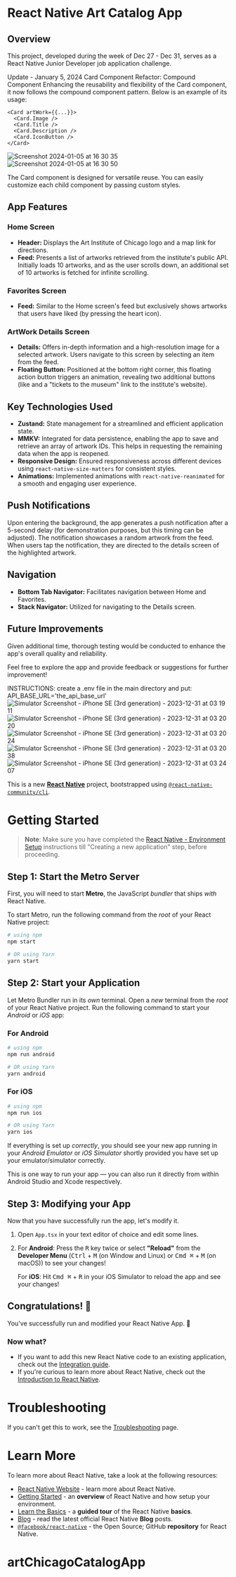 # React Native Art Catalog App

## Overview
This project, developed during the week of Dec 27 - Dec 31, serves as a React Native Junior Developer job application challenge.

Update - January 5, 2024
Card Component Refactor: Compound Component
Enhancing the reusability and flexibility of the Card component, it now follows the compound component pattern. Below is an example of its usage:

```
<Card artWork={{...}}>
  <Card.Image />
  <Card.Title />
  <Card.Description />
  <Card.IconButton />
</Card>
```

![Screenshot 2024-01-05 at 16 30 35](https://github.com/urreita9/artChicagoCatalogApp/assets/71611977/c87d7b85-05ef-48a5-8c53-6f81b1adb2ca)
![Screenshot 2024-01-05 at 16 30 50](https://github.com/urreita9/artChicagoCatalogApp/assets/71611977/19ee2af0-bda5-4bd7-9950-1591b388823d)

The Card component is designed for versatile reuse. You can easily customize each child component by passing custom styles.

## App Features

### Home Screen
- **Header:** Displays the Art Institute of Chicago logo and a map link for directions.
- **Feed:** Presents a list of artworks retrieved from the institute's public API. Initially loads 10 artworks, and as the user scrolls down, an additional set of 10 artworks is fetched for infinite scrolling.

### Favorites Screen
- **Feed:** Similar to the Home screen's feed but exclusively shows artworks that users have liked (by pressing the heart icon).

### ArtWork Details Screen
- **Details:** Offers in-depth information and a high-resolution image for a selected artwork. Users navigate to this screen by selecting an item from the feed.
- **Floating Button:** Positioned at the bottom right corner, this floating action button triggers an animation, revealing two additional buttons (like and a "tickets to the museum" link to the institute's website).

## Key Technologies Used
- **Zustand:** State management for a streamlined and efficient application state.
- **MMKV:** Integrated for data persistence, enabling the app to save and retrieve an array of artwork IDs. This helps in requesting the remaining data when the app is reopened.
- **Responsive Design:** Ensured responsiveness across different devices using `react-native-size-matters` for consistent styles.
- **Animations:** Implemented animations with `react-native-reanimated` for a smooth and engaging user experience.

## Push Notifications
Upon entering the background, the app generates a push notification after a 5-second delay (for demonstration purposes, but this timing can be adjusted). The notification showcases a random artwork from the feed. When users tap the notification, they are directed to the details screen of the highlighted artwork.

## Navigation
- **Bottom Tab Navigator:** Facilitates navigation between Home and Favorites.
- **Stack Navigator:** Utilized for navigating to the Details screen.

## Future Improvements
Given additional time, thorough testing would be conducted to enhance the app's overall quality and reliability.

Feel free to explore the app and provide feedback or suggestions for further improvement!





INSTRUCTIONS: create a .env file in the main directory and put:
API_BASE_URL='the_api_base_url'
![Simulator Screenshot - iPhone SE (3rd generation) - 2023-12-31 at 03 19 11](https://github.com/urreita9/artChicagoCatalogApp/assets/71611977/55d691d4-6bad-4330-b0ae-a9e4c73f9d2e)
![Simulator Screenshot - iPhone SE (3rd generation) - 2023-12-31 at 03 20 20](https://github.com/urreita9/artChicagoCatalogApp/assets/71611977/029464f4-7b00-468b-807c-4fade9ec2d79)
![Simulator Screenshot - iPhone SE (3rd generation) - 2023-12-31 at 03 20 24](https://github.com/urreita9/artChicagoCatalogApp/assets/71611977/07d122a3-b898-4c17-85d7-0f25c8ba578e)
![Simulator Screenshot - iPhone SE (3rd generation) - 2023-12-31 at 03 20 38](https://github.com/urreita9/artChicagoCatalogApp/assets/71611977/42035f24-6781-4c02-8afd-c57a6159f2c9)
![Simulator Screenshot - iPhone SE (3rd generation) - 2023-12-31 at 03 24 07](https://github.com/urreita9/artChicagoCatalogApp/assets/71611977/e6e256fb-3a27-4f60-87ea-ebc0ccc6241b)

This is a new [**React Native**](https://reactnative.dev) project, bootstrapped using [`@react-native-community/cli`](https://github.com/react-native-community/cli).
# Getting Started

>**Note**: Make sure you have completed the [React Native - Environment Setup](https://reactnative.dev/docs/environment-setup) instructions till "Creating a new application" step, before proceeding.

## Step 1: Start the Metro Server

First, you will need to start **Metro**, the JavaScript _bundler_ that ships _with_ React Native.

To start Metro, run the following command from the _root_ of your React Native project:

```bash
# using npm
npm start

# OR using Yarn
yarn start
```

## Step 2: Start your Application

Let Metro Bundler run in its _own_ terminal. Open a _new_ terminal from the _root_ of your React Native project. Run the following command to start your _Android_ or _iOS_ app:

### For Android

```bash
# using npm
npm run android

# OR using Yarn
yarn android
```

### For iOS

```bash
# using npm
npm run ios

# OR using Yarn
yarn ios
```

If everything is set up _correctly_, you should see your new app running in your _Android Emulator_ or _iOS Simulator_ shortly provided you have set up your emulator/simulator correctly.

This is one way to run your app — you can also run it directly from within Android Studio and Xcode respectively.

## Step 3: Modifying your App

Now that you have successfully run the app, let's modify it.

1. Open `App.tsx` in your text editor of choice and edit some lines.
2. For **Android**: Press the <kbd>R</kbd> key twice or select **"Reload"** from the **Developer Menu** (<kbd>Ctrl</kbd> + <kbd>M</kbd> (on Window and Linux) or <kbd>Cmd ⌘</kbd> + <kbd>M</kbd> (on macOS)) to see your changes!

   For **iOS**: Hit <kbd>Cmd ⌘</kbd> + <kbd>R</kbd> in your iOS Simulator to reload the app and see your changes!

## Congratulations! :tada:

You've successfully run and modified your React Native App. :partying_face:

### Now what?

- If you want to add this new React Native code to an existing application, check out the [Integration guide](https://reactnative.dev/docs/integration-with-existing-apps).
- If you're curious to learn more about React Native, check out the [Introduction to React Native](https://reactnative.dev/docs/getting-started).

# Troubleshooting

If you can't get this to work, see the [Troubleshooting](https://reactnative.dev/docs/troubleshooting) page.

# Learn More

To learn more about React Native, take a look at the following resources:

- [React Native Website](https://reactnative.dev) - learn more about React Native.
- [Getting Started](https://reactnative.dev/docs/environment-setup) - an **overview** of React Native and how setup your environment.
- [Learn the Basics](https://reactnative.dev/docs/getting-started) - a **guided tour** of the React Native **basics**.
- [Blog](https://reactnative.dev/blog) - read the latest official React Native **Blog** posts.
- [`@facebook/react-native`](https://github.com/facebook/react-native) - the Open Source; GitHub **repository** for React Native.
# artChicagoCatalogApp
